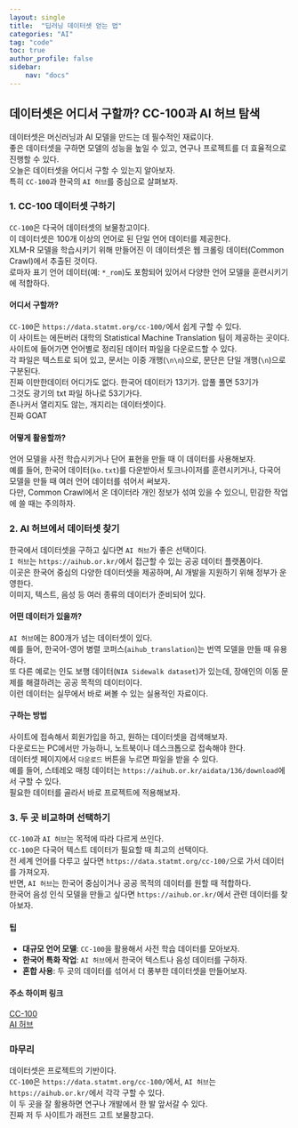 ```yaml
---
layout: single
title:  "딥러닝 데이터셋 얻는 법"
categories: "AI"
tag: "code"
toc: true
author_profile: false
sidebar:
    nav: "docs"
---
```



## 데이터셋은 어디서 구할까? CC-100과 AI 허브 탐색

데이터셋은 머신러닝과 AI 모델을 만드는 데 필수적인 재료이다.  
좋은 데이터셋을 구하면 모델의 성능을 높일 수 있고, 연구나 프로젝트를 더 효율적으로 진행할 수 있다.  
오늘은 데이터셋을 어디서 구할 수 있는지 알아보자.  
특히 `CC-100`과 한국의 `AI 허브`를 중심으로 살펴보자.

### 1. CC-100 데이터셋 구하기

`CC-100`은 다국어 데이터셋의 보물창고이다.  
이 데이터셋은 100개 이상의 언어로 된 단일 언어 데이터를 제공한다.  
XLM-R 모델을 학습시키기 위해 만들어진 이 데이터셋은 웹 크롤링 데이터(Common Crawl)에서 추출된 것이다.  
로마자 표기 언어 데이터(예: `*_rom`)도 포함되어 있어서 다양한 언어 모델을 훈련시키기에 적합하다.  

#### 어디서 구할까?
`CC-100`은 `https://data.statmt.org/cc-100/`에서 쉽게 구할 수 있다.  
이 사이트는 에든버러 대학의 Statistical Machine Translation 팀이 제공하는 곳이다.  
사이트에 들어가면 언어별로 정리된 데이터 파일을 다운로드할 수 있다.  
각 파일은 텍스트로 되어 있고, 문서는 이중 개행(`\n\n`)으로, 문단은 단일 개행(`\n`)으로 구분된다.  
진짜 이만한데이터 어디가도 없다. 한국어 데이터가 13기가. 압풀 풀면 53기가  
그것도 광기의 txt 파일 하나로 53기가다.  
존나커서 열리지도 않는, 개지리는 데이터셋이다.  
진짜 GOAT  

#### 어떻게 활용할까?
언어 모델을 사전 학습시키거나 단어 표현을 만들 때 이 데이터를 사용해보자.  
예를 들어, 한국어 데이터(`ko.txt`)를 다운받아서 토크나이저를 훈련시키거나, 다국어 모델을 만들 때 여러 언어 데이터를 섞어서 써보자.  
다만, Common Crawl에서 온 데이터라 개인 정보가 섞여 있을 수 있으니, 민감한 작업에 쓸 때는 주의하자.  


### 2. AI 허브에서 데이터셋 찾기

한국에서 데이터셋을 구하고 싶다면 `AI 허브`가 좋은 선택이다.  
`I 허브`는 `https://aihub.or.kr/`에서 접근할 수 있는 공공 데이터 플랫폼이다.  
이곳은 한국어 중심의 다양한 데이터셋을 제공하며, AI 개발을 지원하기 위해 정부가 운영한다.  
이미지, 텍스트, 음성 등 여러 종류의 데이터가 준비되어 있다.  

#### 어떤 데이터가 있을까?
`AI 허브`에는 800개가 넘는 데이터셋이 있다.  
예를 들어, 한국어-영어 병렬 코퍼스(`aihub_translation`)는 번역 모델을 만들 때 유용하다.  
또 다른 예로는 인도 보행 데이터(`NIA Sidewalk dataset`)가 있는데, 장애인의 이동 문제를 해결하려는 공공 목적의 데이터이다.  
이런 데이터는 실무에서 바로 써볼 수 있는 실용적인 자료이다.  

#### 구하는 방법
사이트에 접속해서 회원가입을 하고, 원하는 데이터셋을 검색해보자.  
다운로드는 PC에서만 가능하니, 노트북이나 데스크톱으로 접속해야 한다.  
데이터셋 페이지에서 `다운로드` 버튼을 누르면 파일을 받을 수 있다.  
예를 들어, 스테레오 매칭 데이터는 `https://aihub.or.kr/aidata/136/download`에서 구할 수 있다.  
필요한 데이터를 골라서 바로 프로젝트에 적용해보자.  


### 3. 두 곳 비교하며 선택하기

`CC-100`과 `AI 허브`는 목적에 따라 다르게 쓰인다.  
`CC-100`은 다국어 텍스트 데이터가 필요할 때 최고의 선택이다.  
전 세계 언어를 다루고 싶다면 `https://data.statmt.org/cc-100/`으로 가서 데이터를 가져오자.  
반면, `AI 허브`는 한국어 중심이거나 공공 목적의 데이터를 원할 때 적합하다.  
한국어 음성 인식 모델을 만들고 싶다면 `https://aihub.or.kr/`에서 관련 데이터를 찾아보자.  

#### 팁
- **대규모 언어 모델**: `CC-100`을 활용해서 사전 학습 데이터를 모아보자.  
- **한국어 특화 작업**: `AI 허브`에서 한국어 텍스트나 음성 데이터를 구하자.  
- **혼합 사용**: 두 곳의 데이터를 섞어서 더 풍부한 데이터셋을 만들어보자.  

#### 주소 하이퍼 링크
[CC-100](https://data.statmt.org/cc-100/)  
[AI 허브](https://aihub.or.kr/)  

### 마무리

데이터셋은 프로젝트의 기반이다.  
`CC-100`은 `https://data.statmt.org/cc-100/`에서, `AI 허브`는 `https://aihub.or.kr/`에서 각각 구할 수 있다.  
이 두 곳을 잘 활용하면 연구나 개발에서 한 발 앞서갈 수 있다.  
진짜 저 두 사이트가 래전드 고트 보물창고다.  